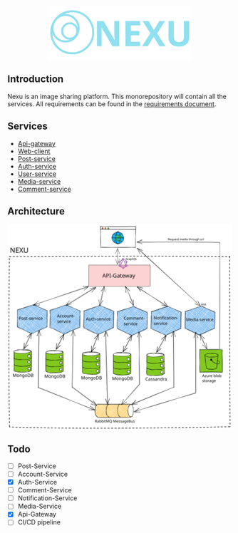 <p align="center" style="text-align: center">
  <img src="./docs/nexu_logo_with_name.svg" width="320" alt="Architect Logo" /></a>
</p>

## Introduction
Nexu is an image sharing platform. This monorepository will contain all the services. All requirements can be found in the [requirements document](./docs/Project%20Requirements.pdf).

## Services

- [Api-gateway](./api-gateway/)
- [Web-client](./web-client/)
- [Post-service](./post-service/)
- [Auth-service](./auth-service/)
- [User-service](./user-service/)
- [Media-service](./media-service/)
- [Comment-service](./comment-service/)

## Architecture

!['Nexu architecture diagram (⌐■_■)'](./docs/Nexu%20architecture.svg)

## Todo

- [ ] Post-Service
- [ ] Account-Service
- [x] Auth-Service
- [ ] Comment-Service
- [ ] Notification-Service
- [ ] Media-Service
- [x] Api-Gateway
- [ ] CI/CD pipeline
